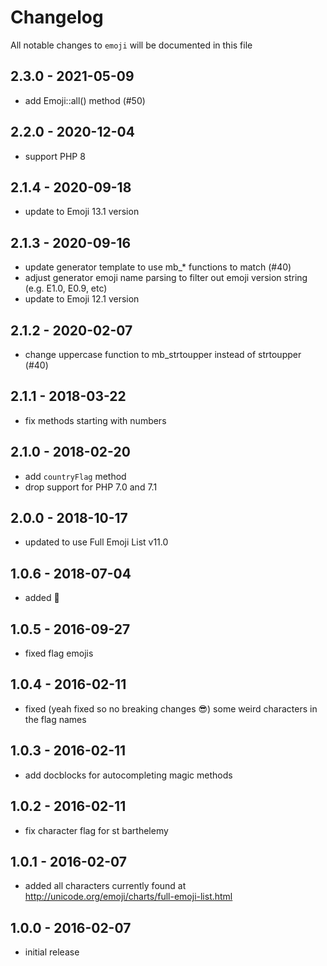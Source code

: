 # Changelog

All notable changes to `emoji` will be documented in this file

## 2.3.0 - 2021-05-09

- add Emoji::all() method (#50)

## 2.2.0 - 2020-12-04

- support PHP 8

## 2.1.4 - 2020-09-18

- update to Emoji 13.1 version

## 2.1.3 - 2020-09-16

- update generator template to use mb_* functions to match (#40)
- adjust generator emoji name parsing to filter out emoji version string (e.g. E1.0, E0.9, etc)
- update to Emoji 12.1 version

## 2.1.2 - 2020-02-07

- change uppercase function to mb_strtoupper instead of strtoupper (#40)

## 2.1.1 - 2018-03-22

- fix methods starting with numbers

## 2.1.0 - 2018-02-20

- add `countryFlag` method
- drop support for PHP 7.0 and 7.1

## 2.0.0 - 2018-10-17

- updated to use Full Emoji List v11.0

## 1.0.6 - 2018-07-04

- added 🦒

## 1.0.5 - 2016-09-27

- fixed flag emojis

## 1.0.4 - 2016-02-11

- fixed (yeah fixed so no breaking changes 😎) some weird characters in the flag names

## 1.0.3 - 2016-02-11

- add docblocks for autocompleting magic methods

## 1.0.2 - 2016-02-11

- fix character flag for st barthelemy

## 1.0.1 - 2016-02-07

- added all characters currently found at http://unicode.org/emoji/charts/full-emoji-list.html

## 1.0.0 - 2016-02-07

- initial release
